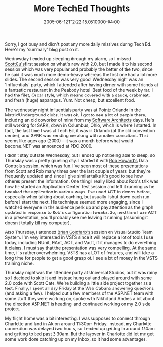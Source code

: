 ﻿---
title: More TechEd Thoughts
date: "2005-06-12T12:22:15.0510000-04:00"
description: Sorry, I got busy and didn't post any more daily missives during
featuredImage: img/1878-featured.png
---

Sorry, I got busy and didn't post any more daily missives during Tech Ed. Here's my 'summary' blog post on it.

Wednesday I ended up sleeping through my alarm, so I missed [ScottGu's](http://scottgu.com/)first session on what's new with 2.0, but I made it to his second session which was very popular and probably the better of the two, since he said it was much more demo-heavy whereas the first one had a lot more slides. The second session was very good. Wednesday night was an 'Influentials' party, which I attended after having dinner with some friends at a fantastic restaurant in the Peabody hotel. Best food of the week by far. I had the filet, Oscar style, which means covered with a sauce, crabmeat, and fresh (huge) asparagus. Yum. Not cheap, but excellent food.

The wednesday night influentials party was at Pointe Orlando in the Matrix/Underground clubs. It was ok, I got to see a lot of people there, including an old coworker of mine from my [Software Architects](http://sark.com/) days. He's still working for SARK, down in Columbus, Ohio, which is where I started. In fact, the last time I was at Tech Ed, it was in Orlando (at the old convention center), and SARK was sending me along with another consultant. That seems like ages ago (2000) – it was a month before what would become.NET was announced at PDC 2000.

I didn't stay out late Wednesday, but I ended up not being able to sleep, so Thursday was a pretty grueling day. I started it with [Rob Howard's](http://weblogs.asp.net/rhoward) Data Controls session, which was fun. I've seen most of these presentations from Scott and Rob many times over the last couple of years, but they're frequently updated and since I give similar talks it's good to see how otheres present the information. One thing I really liked about Rob's talk was how he started an Application Center Test session and left it running as he tweaked the application in various ways. I've used ACT in demos before, especially when talking about caching, but usually I shut down each run before I start the next. His technique seemed more engaging, since I watched everyone in the audience perk up and pay attention as the graph updated in response to Rob's configuration tweaks. So, next time I use ACT in a presentation, you'll probably see me leaving it running (assuming it doesn't totally kill my computer).

Also Thursday, I attended [Brian Goldfarb's](http://blogs.msdn.com/bgold) session on Visual Studio Team System. I'm very interested in VSTS since it will replace a lot of tools I use today, including NUnit, NAnt, ACT, and Vault, if it manages to do everything it claims. I must say that the presentation was very compelling. At the same time, it's rather overwhelming. VSTS has a LOT of features, and will take a long time for people to get a good grasp of. I see a lot of money in the VSTS training niche.

Thursday night was the attendee party at Universal Studios, but it was rainy so I decided to skip it and instead hung out and played around with some 2.0 code with Scott Cate. We're building a little side project together as a test. Finally, I spent all day Friday at the Web Cabana answering questions (and asking a few). I helped out a few members of the ASP.NET team with some stuff they were working on, spoke with Nikhil and Andres a bit about the direction ASP.NET is heading, and continued working on my 2.0 side project.

My flight home was a bit interesting. I was supposed to connect through Charlotte and land in Akron around 11:30pm Friday. Instead, my Charlotte connection was delayed two hours, so I ended up getting in around 130am and getting to bed past 2:30am. But the layover in Charlotte did let me get some work done catching up on my Inbox, so it had some advantages.

